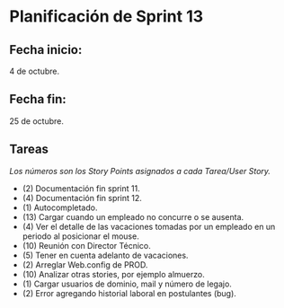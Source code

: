 # Planificación de Sprint 13

## Fecha inicio: 
4 de octubre.
## Fecha fin:
25 de octubre.
## Tareas

*Los números son los Story Points asignados a cada Tarea/User Story.*

* (2) Documentación fin sprint 11.
* (4) Documentación fin sprint  12.
* (1) Autocompletado.
* (13) Cargar cuando un empleado no concurre o se ausenta.
* (4) Ver el detalle de las vacaciones tomadas por un empleado en un periodo al posicionar el mouse.
* (10) Reunión con Director Técnico.
* (5) Tener en cuenta adelanto de vacaciones.
* (2) Arreglar Web.config de PROD.
* (10) Analizar otras stories, por ejemplo almuerzo.
* (1) Cargar usuarios de dominio, mail y número de legajo.
* (2) Error agregando historial laboral en postulantes (bug).

